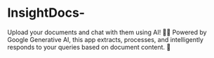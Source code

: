# InsightDocs-
Upload your documents and chat with them using AI! 📄💬 Powered by Google Generative AI, this app extracts, processes, and intelligently responds to your queries based on document content. 🚀
